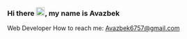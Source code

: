 ### Hi there <img src="https://media.giphy.com/media/hvRJCLFzcasrR4ia7z/giphy.gif" width="20px">, my name is Avazbek
Web Developer
How to reach me: <a href = "mailto: Avazbek6757@gmail.com">Avazbek6757@gmail.com</a>
